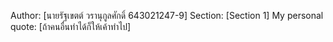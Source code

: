 Author: [นายรัฐเขตต์ วรานุกูลศักดิ์ 643021247-9]
Section: [Section 1]
My personal quote: [ถ้าคนอื่นทำได้ก็ให้เค้าทำไป]
